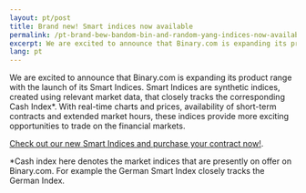 ```yaml
---
layout: pt/post
title: Brand new! Smart indices now available
permalink: /pt-brand-bew-bandom-bin-and-random-yang-indices-now-available/
excerpt: We are excited to announce that Binary.com is expanding its product range with the launch of its Smart Indices.
lang: pt  
---
```


We are excited to announce that Binary.com is expanding its product range with the launch of its Smart Indices. Smart Indices are synthetic indices, created using relevant market data, that closely tracks the corresponding Cash Index*. With real-time charts and prices, availability of short-term contracts and extended market hours, these indices provide more exciting opportunities to trade on the
financial markets.

[Check out our new Smart Indices and purchase your contract now!](https://www.binary.com/c/trade.cgi?market=indices&time=900s&form_name=risefall&expiry_type=duration&amount_type=payout&H=S0P&currency=USD&underlying_symbol=SYNFTSE&amount=100&date_start=now&type=CALL&l=EN&utm_source=blog&utm_medium=social&utm_campaign=whatsnew).

*Cash index here denotes the market indices that are presently on offer on Binary.com. For example the German Smart Index closely tracks the German Index.

